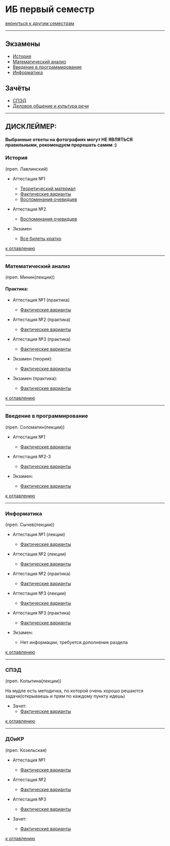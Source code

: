 # ИБ первый семестр
[вернуться к другим семестрам](ib.md)
***
## Экзамены
+ [История](#История)
+ [Математический анализ](#Математический-анализ)
+ [Введение в программирование](#Введение-в-программирование)
+ [Информатика](#Информатика)

## Зачёты
+ [СПЭД](#СПЭД)
+ [Деловое общение и культура речи](#ДОиКР)
***

## ДИСКЛЕЙМЕР:
#### Выбранные ответы на фотографиях могут НЕ ЯВЛЯТЬСЯ правильными, рекомендуем прорешать самим :)

### История
(преп. Лавлинский)
+ Аттестация №1
    + [Теоретический материал](../subjects/1-sem/hist/hist-att-1/hist-att-1-theory.md)
    + [Фактические варианты](../subjects/1-sem/hist/hist-att-1/hist-att-1-fact.md)
    + [Воспоминания очевидцев](../subjects/1-sem/hist/hist-att-1/hist-att-1-memories.md)


+ Аттестация №2
  + [Воспоминания очевидцев](../subjects/1-sem/hist/hist-att-2-memories.md)


+ Экзамен
    + [Все билеты кратко](../subjects/1-sem/hist/hist-exam.md)

[к оглавлению](#Экзамены)
***
### Математический анализ
(преп. Минин(лекции))
#### Практика:
+ Аттестация №1 (практика)
    + [Фактические варианты](../subjects/1-sem/mathan/mathan-preng/mathan-pr-att-1-fact.md)


+ Аттестация №2 (практика)
    + [Фактические варианты](../subjects/1-sem/mathan/mathan-preng/mathan-pr-att-2-fact.md)


+ Аттестация №3 (практика)
    + [Фактические варианты](../subjects/1-sem/mathan/mathan-preng/mathan-pr-att-3-fact.md)


+ Экзамен (теория):
  + [Фактические варианты](../subjects/1-sem/mathan/mathan-preng/mathan-th-exam.md)
+ Экзамен (практика):
  + [Фактические варианты](../subjects/1-sem/mathan/mathan-preng/mathan-pr-exam.md)

[к оглавлению](#Экзамены)
***
### Введение в программирование
(преп. Соломатин(лекции))
+ Аттестация №1
  + [Фактические варианты](../subjects/1-sem/enter-prog/enter-prog-att-1-fact.md)


+ Аттестация №2-3
  + [Фактические варианты](../subjects/1-sem/enter-prog/enter-prog-att-2-3-fact.md)


+ Экзамен:
  + [Фактические варианты](../subjects/1-sem/enter-prog/enter-prog-exam.md)


[к оглавлению](#Экзамены)
***
### Информатика
(преп. Сычев(лекции))
+ Аттестация №1 (лекции)
  + [Фактические варианты](../subjects/1-sem/toinf/toinf-th-att-1-fact.md)


+ Аттестация №2 (лекции)
  + [Фактические варианты](../subjects/1-sem/toinf/toinf-th-att-2-fact.md)


+ Аттестация №2 (практика)
  + [Фактические варианты](../subjects/1-sem/toinf/toinf-pr-att-2-fact.md)


+ Аттестация №3 (лекции)
  + [Фактические варианты](../subjects/1-sem/toinf/toinf-th-att-3-fact.md)


+ Аттестация №3 (практика)
  + [Фактические варианты](../subjects/1-sem/toinf/toinf-pr-att-3-fact.md)


+ Экзамен:
    + Нет информации, требуется дополнение раздела


[к оглавлению](#Экзамены)
***
### СПЭД
(преп. Копытина(лекции))

На мудле есть методичка, по которой очень хорошо решаются задачи(открываешь и прям по каждому пункту идешь)

+ Зачет:
    + [Фактические варианты](../subjects/1-sem/sped/sped-zachet-fact.md)


[к оглавлению](#Экзамены)
***

### ДОиКР
(преп. Козельская)
+ Аттестация №1
    + [Фактические варианты](../subjects/1-sem/russian/russian-att-1-fact.md)


+ Аттестация №2
    + [Фактические варианты](../subjects/1-sem/russian/russian-att-2-fact.md)


+ Аттестация №3
    + [Фактические варианты](../subjects/1-sem/russian/russian-att-3-fact.md)


+ Зачет:
    + [Фактические варианты](../subjects/1-sem/russian/russian-final-test.md)

[к оглавлению](#Экзамены)